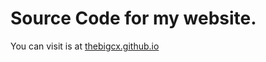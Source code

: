 # Source Code for my website.

You can visit is at [thebigcx.github.io](https://thebigcx.github.io)

